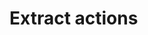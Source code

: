 ﻿<meta name="wikd:title" content="Extract">
<meta name="wikd:name" content="actions-extract">
<meta name="wikd:order" content="3">
<meta name="wikd:icon" content="fas fa-plug">

# Extract actions